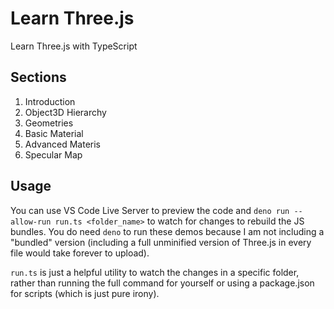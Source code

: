 # Learn Three.js

Learn Three.js with TypeScript

## Sections

1. Introduction
2. Object3D Hierarchy
3. Geometries
4. Basic Material
5. Advanced Materis
6. Specular Map

## Usage

You can use VS Code Live Server to preview the code and `deno run --allow-run run.ts <folder_name>` to watch for changes to rebuild the JS bundles. You do need `deno` to run these demos because I am not including a "bundled" version (including a full unminified version of Three.js in every file would take forever to upload).

`run.ts` is just a helpful utility to watch the changes in a specific folder, rather than running the full command for yourself or using a package.json for scripts (which is just pure irony).
